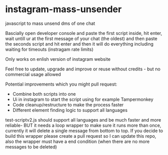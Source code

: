 # instagram-mass-unsender
javascript to mass unsend dms of one chat


Bascially open developer console and paste the first script inside, hit enter, wait untill ur at the first message of your chat (the oldest) and then paste the seconds script and hit enter and then it will do everything including waiting for timeouts (instragam rate limits)

Only works on enlish version of instagram website

Feel free to update, upgrade and improve or reuse without credits - but no commercial usage allowed

Potential improvements which you might pull request:
- Combine both scripts into one
- Ui in instagram to start the script using for example Tampermonkey
- Code cleanup/restructure to make the process faster
- Different element finding logic to support all languages


test-scriptv2.js should support all languages and be much faster and more reliable- BUT it needs a loop wrapper to make sure it runs more than once, currently it will delete a single message from bottom to top.
If you decide to build this wrapper please create a pull request so I can update this repo, also the wrapper must have a end condition (when there are no more messages to be deleted)
